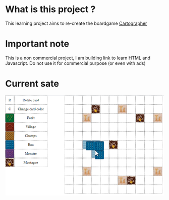 # What is this project ?

This learning project aims to re-create the boardgame [Cartographer](https://www.thunderworksgames.com/cartographers.html)

# Important note
This is a non commercial project, I am building link to learn HTML and Javascript.
Do not use it for commercial purpose (or even with ads)

# Current sate

![Current state of the project](./readme/current_state.png)